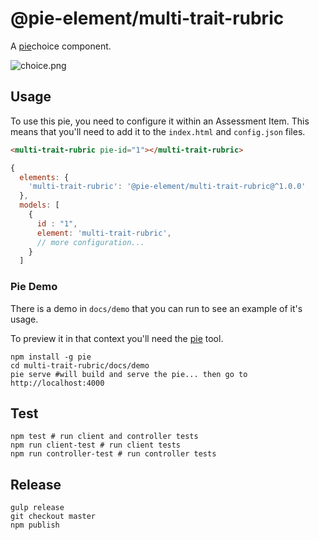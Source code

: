 # @pie-element/multi-trait-rubric

A [pie][pie]choice component.

![choice.png](choice.png)

## Usage

To use this pie, you need to configure it within an Assessment Item. This means that you'll need to add it to the `index.html` and `config.json` files.

```html
<multi-trait-rubric pie-id="1"></multi-trait-rubric>
```

```javascript
{
  elements: {
    'multi-trait-rubric': '@pie-element/multi-trait-rubric@^1.0.0'
  },
  models: [
    {
      id : "1",
      element: 'multi-trait-rubric',
      // more configuration...
    }
  ]
```

### Pie Demo

There is a demo in `docs/demo` that you can run to see an example of it's usage.

To preview it in that context you'll need the [pie][pie] tool.

```shell
npm install -g pie
cd multi-trait-rubric/docs/demo
pie serve #will build and serve the pie... then go to http://localhost:4000
```

## Test

```shell
npm test # run client and controller tests
npm run client-test # run client tests
npm run controller-test # run controller tests
```

## Release

```shell
gulp release
git checkout master
npm publish
```

[pie]: http://npmjs.org/package/pie
